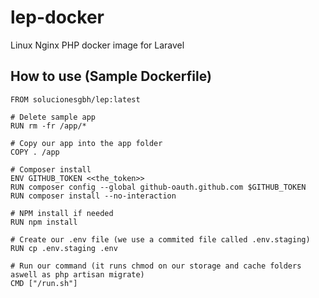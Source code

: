 # lep-docker
Linux Nginx PHP docker image for Laravel


## How to use (Sample Dockerfile)
```
FROM solucionesgbh/lep:latest

# Delete sample app
RUN rm -fr /app/*

# Copy our app into the app folder
COPY . /app

# Composer install 
ENV GITHUB_TOKEN <<the_token>>
RUN composer config --global github-oauth.github.com $GITHUB_TOKEN
RUN composer install --no-interaction

# NPM install if needed
RUN npm install

# Create our .env file (we use a commited file called .env.staging)
RUN cp .env.staging .env

# Run our command (it runs chmod on our storage and cache folders aswell as php artisan migrate)
CMD ["/run.sh"]
```